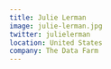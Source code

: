 ```yaml
---
title: Julie Lerman
image: julie-lerman.jpg
twitter: julielerman
location: United States
company: The Data Farm
---
```


